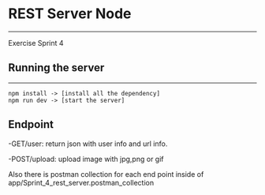 # REST Server Node
---
Exercise Sprint 4 

## Running the server 
---
```
npm install -> [install all the dependency]
npm run dev -> [start the server]
```
## Endpoint 
-GET/user: return json with user info and url info.

-POST/upload: upload image with jpg,png or gif

Also there is postman collection for each end point inside of  app/Sprint_4_rest_server.postman_collection